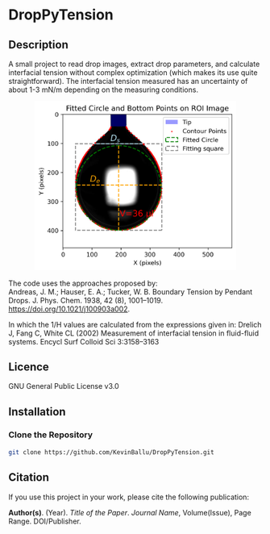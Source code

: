 # DropPyTension

## Description
A small project to read drop images, extract drop parameters, and calculate interfacial tension without complex optimization (which makes its use quite straightforward). The interfacial tension measured has an uncertainty of about 1-3 mN/m depending on the measuring conditions.

<div align="center">
  <img src="https://raw.githubusercontent.com/KevinBallu/DropPyTension/main/example/final_analysis.png" width="400">
</div>


The code uses the approaches proposed by:  
Andreas, J. M.; Hauser, E. A.; Tucker, W. B. Boundary Tension by Pendant Drops. J. Phys. Chem. 1938, 42 (8), 1001–1019. https://doi.org/10.1021/j100903a002.

In which the 1/H values are calculated from the expressions given in:
Drelich J, Fang C, White CL (2002) Measurement of interfacial tension in fluid-fluid systems. Encycl Surf Colloid Sci 3:3158–3163


## Licence
GNU General Public License v3.0

## Installation

### Clone the Repository
```bash
git clone https://github.com/KevinBallu/DropPyTension.git
```
## Citation

If you use this project in your work, please cite the following publication:

**Author(s)**. (Year). *Title of the Paper*. *Journal Name*, Volume(Issue), Page Range. DOI/Publisher.

